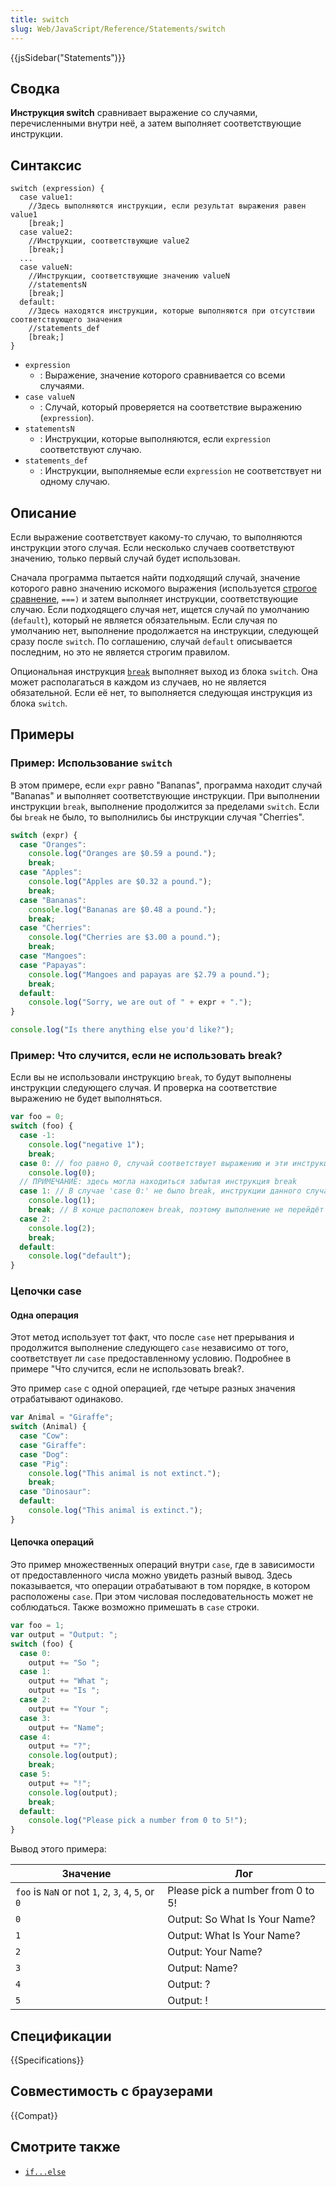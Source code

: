 ```yaml
---
title: switch
slug: Web/JavaScript/Reference/Statements/switch
---
```


{{jsSidebar("Statements")}}

## Сводка

**Инструкция switch** сравнивает выражение со случаями, перечисленными внутри неё, а затем выполняет соответствующие инструкции.

## Синтаксис

```
switch (expression) {
  case value1:
    //Здесь выполняются инструкции, если результат выражения равен value1
    [break;]
  case value2:
    //Инструкции, соответствующие value2
    [break;]
  ...
  case valueN:
    //Инструкции, соответствующие значению valueN
    //statementsN
    [break;]
  default:
    //Здесь находятся инструкции, которые выполняются при отсутствии соответствующего значения
    //statements_def
    [break;]
}
```

- `expression`
  - : Выражение, значение которого сравнивается со всеми случаями.
- `case valueN`
  - : Случай, который проверяется на соответствие выражению (`expression`).
- `statementsN`
  - : Инструкции, которые выполняются, если `expression` соответствуют случаю.
- `statements_def`
  - : Инструкции, выполняемые если `expression` не соответствует ни одному случаю.

## Описание

Если выражение соответствует какому-то случаю, то выполняются инструкции этого случая. Если несколько случаев соответствуют значению, только первый случай будет использован.

Сначала программа пытается найти подходящий случай, значение которого равно значению искомого выражения (используется [строгое сравнение](/ru/docs/Web/JavaScript/Reference/Operators/Comparison_Operators), `===)` и затем выполняет инструкции, соответствующие случаю. Если подходящего случая нет, ищется случай по умолчанию (`default`), который не является обязательным. Если случая по умолчанию нет, выполнение продолжается на инструкции, следующей сразу после `switch`. По соглашению, случай `default` описывается последним, но это не является строгим правилом.

Опциональная инструкция [`break`](/ru/docs/Web/JavaScript/Reference/Statements/break) выполняет выход из блока `switch`. Она может располагаться в каждом из случаев, но не является обязательной. Если её нет, то выполняется следующая инструкция из блока `switch`.

## Примеры

### Пример: Использование `switch`

В этом примере, если `expr` равно "Bananas", программа находит случай "Bananas" и выполняет соответствующие инструкции. При выполнении инструкции `break`, выполнение продолжится за пределами `switch`. Если бы `break` не было, то выполнились бы инструкции случая "Cherries".

```js
switch (expr) {
  case "Oranges":
    console.log("Oranges are $0.59 a pound.");
    break;
  case "Apples":
    console.log("Apples are $0.32 a pound.");
    break;
  case "Bananas":
    console.log("Bananas are $0.48 a pound.");
    break;
  case "Cherries":
    console.log("Cherries are $3.00 a pound.");
    break;
  case "Mangoes":
  case "Papayas":
    console.log("Mangoes and papayas are $2.79 a pound.");
    break;
  default:
    console.log("Sorry, we are out of " + expr + ".");
}

console.log("Is there anything else you'd like?");
```

### Пример: Что случится, если не использовать break?

Если вы не использовали инструкцию `break`, то будут выполнены инструкции следующего случая. И проверка на соответствие выражению не будет выполняться.

```js
var foo = 0;
switch (foo) {
  case -1:
    console.log("negative 1");
    break;
  case 0: // foo равно 0, случай соответствует выражению и эти инструкции будут выполнены
    console.log(0);
  // ПРИМЕЧАНИЕ: здесь могла находиться забытая инструкция break
  case 1: // В случае 'case 0:' не было break, инструкции данного случая также будут выполнены
    console.log(1);
    break; // В конце расположен break, поэтому выполнение не перейдёт к случаю 'case 2:'
  case 2:
    console.log(2);
    break;
  default:
    console.log("default");
}
```

### Цепочки case

#### Одна операция

Этот метод использует тот факт, что после `case` нет прерывания и продолжится
выполнение следующего `case` независимо от того, соответствует ли `case`
предоставленному условию. Подробнее в примере "Что случится, если не использовать break?.

Это пример `case` с одной операцией, где четыре разных значения отрабатывают одинаково.

```js
var Animal = "Giraffe";
switch (Animal) {
  case "Cow":
  case "Giraffe":
  case "Dog":
  case "Pig":
    console.log("This animal is not extinct.");
    break;
  case "Dinosaur":
  default:
    console.log("This animal is extinct.");
}
```

#### Цепочка операций

Это пример множественных операций внутри `case`, где в зависимости от
предоставленного числа можно увидеть разный вывод. Здесь показывается, что операции
отрабатывают в том порядке, в котором расположены `case`. При этом
числовая последовательность может не соблюдаться. Также возможно примешать в
`case` строки.

```js
var foo = 1;
var output = "Output: ";
switch (foo) {
  case 0:
    output += "So ";
  case 1:
    output += "What ";
    output += "Is ";
  case 2:
    output += "Your ";
  case 3:
    output += "Name";
  case 4:
    output += "?";
    console.log(output);
    break;
  case 5:
    output += "!";
    console.log(output);
    break;
  default:
    console.log("Please pick a number from 0 to 5!");
}
```

Вывод этого примера:

| Значение                                              | Лог                               |
| ----------------------------------------------------- | --------------------------------- |
| `foo` is `NaN` or not `1`, `2`, `3`, `4`, `5`, or `0` | Please pick a number from 0 to 5! |
| `0`                                                   | Output: So What Is Your Name?     |
| `1`                                                   | Output: What Is Your Name?        |
| `2`                                                   | Output: Your Name?                |
| `3`                                                   | Output: Name?                     |
| `4`                                                   | Output: ?                         |
| `5`                                                   | Output: !                         |

## Спецификации

{{Specifications}}

## Совместимость с браузерами

{{Compat}}

## Смотрите также

- [`if...else`](/ru/docs/Web/JavaScript/Reference/Statements/if...else)
